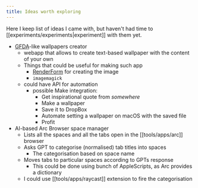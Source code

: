 ```yaml
---
title: Ideas worth exploring
---
```


Here I keep list of ideas I came with, but haven't had time to [[experiments/experiments|experiment]] with them yet.

- [GFDA](https://gfda.co/)-like wallpapers creator
  - webapp that allows to create text-based wallpaper with the content of your own
  - Things that could be useful for making such app
    - [RenderForm](https://renderform.io) for creating the image
    - `imagemagick`
  - could have API for automation
    - possible Make integration:
      - Get inspirational quote from _somewhere_
      - Make a wallpaper
      - Save it to DropBox
      - Automate setting a wallpaper on macOS with the saved file
      - Profit
- AI-based Arc Browser space manager
  - Lists all the spaces and all the tabs open in the [[tools/apps/arc]] browser
  - Asks GPT to categorise (normalised) tab titles into spaces
    - The categorisation based on space name
  - Moves tabs to particular spaces according to GPTs response
    - This could be done using bunch of AppleScripts, as Arc provides a dictionary
  - I could use [[tools/apps/raycast]] extension to fire the categorisation
